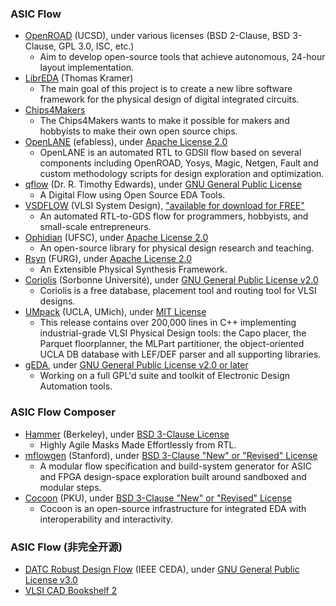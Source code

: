 ### ASIC Flow
+ [OpenROAD](https://theopenroadproject.org/) (UCSD), under various licenses (BSD 2-Clause, BSD 3-Clause, GPL 3.0, ISC, etc.)
  - Aim to develop open-source tools that achieve autonomous, 24-hour layout implementation.
+ [LibrEDA](https://codeberg.org/LibrEDA/LibrEDA) (Thomas Kramer)
  - The main goal of this project is to create a new libre software framework for the physical design of digital integrated circuits.
+ [Chips4Makers](https://chips4makers.io/)
  - The Chips4Makers wants to make it possible for makers and hobbyists to make their own open source chips.
+ [OpenLANE](https://github.com/efabless/openlane) (efabless), under [Apache License 2.0](https://github.com/efabless/openlane/blob/master/LICENSE)
  - OpenLANE is an automated RTL to GDSII flow based on several components including OpenROAD, Yosys, Magic, Netgen, Fault and custom methodology scripts for design exploration and optimization.
+ [qflow](http://opencircuitdesign.com/qflow/) (Dr. R. Timothy Edwards), under [GNU General Public License](https://github.com/RTimothyEdwards/qflow/blob/master/README)
  - A Digital Flow using Open Source EDA Tools.
+ [VSDFLOW](https://github.com/kunalg123/vsdflow) (VLSI System Design), ["available for download for FREE"](https://www.vlsisystemdesign.com/projects/)
  - An automated RTL-to-GDS flow for programmers, hobbyists, and small-scale entrepreneurs.
+ [Ophidian](https://github.com/eclufsc/ophidian) (UFSC), under [Apache License 2.0](https://github.com/eclufsc/ophidian/blob/master/LICENSE)
  - An open-source library for physical design research and teaching.
+ [Rsyn](https://github.com/RsynTeam/rsyn-x) (FURG), under [Apache License 2.0](https://github.com/RsynTeam/rsyn-x#license)
  - An Extensible Physical Synthesis Framework.
+ [Coriolis](https://github.com/xobs/coriolis) (Sorbonne Université), under [GNU General Public License v2.0](https://github.com/xobs/coriolis/blob/master/LICENSE)
  - Coriolis is a free database, placement tool and routing tool for VLSI designs.
+ [UMpack](http://vlsicad.eecs.umich.edu/BK/PDtools/) (UCLA, UMich), under [MIT License](http://vlsicad.eecs.umich.edu/BK/PDtools/COPYRIGHT)
  - This release contains over 200,000 lines in C++ implementing industrial-grade VLSI Physical Design tools: the Capo placer, the Parquet floorplanner, the MLPart partitioner, the object-oriented UCLA DB database with LEF/DEF parser and all supporting libraries.
+ [gEDA](http://www.geda-project.org/), under [GNU General Public License v2.0 or later](http://wiki.geda-project.org/geda:license)
  - Working on a full GPL'd suite and toolkit of Electronic Design Automation tools.

### ASIC Flow Composer
+ [Hammer](https://github.com/ucb-bar/hammer/) (Berkeley), under [BSD 3-Clause License](https://github.com/ucb-bar/hammer/blob/master/LICENSE)
  - Highly Agile Masks Made Effortlessly from RTL.
+ [mflowgen](https://github.com/mflowgen/mflowgen) (Stanford), under [BSD 3-Clause "New" or "Revised" License](https://github.com/mflowgen/mflowgen/blob/master/LICENSE)
  - A modular flow specification and build-system generator for ASIC and FPGA design-space exploration built around sandboxed and modular steps.
+ [Cocoon](https://github.com/pku-dasys/cocoon) (PKU), under [BSD 3-Clause "New" or "Revised" License](https://github.com/pku-dasys/cocoon/blob/master/LICENSE)
  - Cocoon is an open-source infrastructure for integrated EDA with interoperability and interactivity.

### ASIC Flow (非完全开源)
 - [DATC Robust Design Flow](https://github.com/jinwookjungs/datc_robust_design_flow) (IEEE CEDA), under [GNU General Public License v3.0
](https://github.com/jinwookjungs/datc_robust_design_flow/blob/master/LICENSE)
 - [VLSI CAD Bookshelf 2](http://vlsicad.eecs.umich.edu/BK/)
